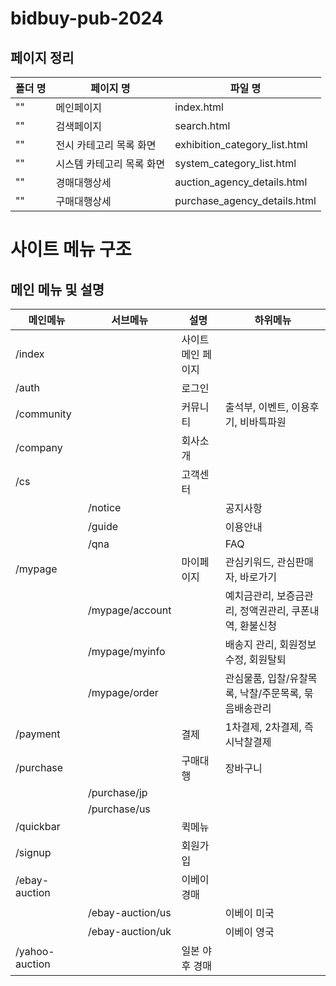 # bidbuy-pub-2024

## 페이지 정리

| 폴더 명 | 페이지 명                 | 파일 명                       |
| ------- | ------------------------- | ----------------------------- |
| ""      | 메인페이지                | index.html                    |
| ""      | 검색페이지                | search.html                   |
| ""      | 전시 카테고리 목록 화면   | exhibition_category_list.html |
| ""      | 시스템 카테고리 목록 화면 | system_category_list.html     |
| ""      | 경매대행상세              | auction_agency_details.html   |
| ""      | 구매대행상세              | purchase_agency_details.html  |

# 사이트 메뉴 구조

## 메인 메뉴 및 설명

| 메인메뉴       | 서브메뉴         | 설명               | 하위메뉴                                               |
| -------------- | ---------------- | ------------------ | ------------------------------------------------------ |
| /index         |                  | 사이트 메인 페이지 |                                                        |
| /auth          |                  | 로그인             |                                                        |
| /community     |                  | 커뮤니티           | 출석부, 이벤트, 이용후기, 비바특파원                   |
| /company       |                  | 회사소개           |                                                        |
| /cs            |                  | 고객센터           |                                                        |
|                | /notice          |                    | 공지사항                                               |
|                | /guide           |                    | 이용안내                                               |
|                | /qna             |                    | FAQ                                                    |
| /mypage        |                  | 마이페이지         | 관심키워드, 관심판매자, 바로가기                       |
|                | /mypage/account  |                    | 예치금관리, 보증금관리, 정액권관리, 쿠폰내역, 환불신청 |
|                | /mypage/myinfo   |                    | 배송지 관리, 회원정보수정, 회원탈퇴                    |
|                | /mypage/order    |                    | 관심물품, 입찰/유찰목록, 낙찰/주문목록, 묶음배송관리   |
| /payment       |                  | 결제               | 1차결제, 2차결제, 즉시낙찰결제                         |
| /purchase      |                  | 구매대행           | 장바구니                                               |
|                | /purchase/jp     |                    |                                                        |
|                | /purchase/us     |                    |                                                        |
| /quickbar      |                  | 퀵메뉴             |                                                        |
| /signup        |                  | 회원가입           |                                                        |
| /ebay-auction  |                  | 이베이 경매        |                                                        |
|                | /ebay-auction/us |                    | 이베이 미국                                            |
|                | /ebay-auction/uk |                    | 이베이 영국                                            |
| /yahoo-auction |                  | 일본 야후 경매     |                                                        |
